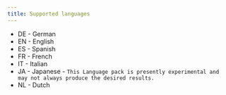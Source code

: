```yaml
---
title: Supported languages
---
```


* DE - German
* EN - English
* ES - Spanish
* FR - French
* IT - Italian
* JA - Japanese - `This Language pack is presently experimental and may not always produce the desired results.`
* NL - Dutch
